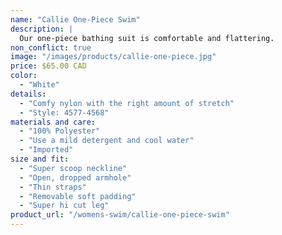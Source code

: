 ```yaml
---
name: "Callie One-Piece Swim"
description: |
  Our one-piece bathing suit is comfortable and flattering.
non_conflict: true
image: "/images/products/callie-one-piece.jpg"
price: $65.00 CAD
color:
  - "White"
details:
  - "Comfy nylon with the right amount of stretch"
  - "Style: 4577-4568"
materials and care:
  - "100% Polyester"
  - "Use a mild detergent and cool water"
  - "Imported"
size and fit:
  - "Super scoop neckline"
  - "Open, dropped armhole"
  - "Thin straps"
  - "Removable soft padding"
  - "Super hi cut leg"
product_url: "/womens-swim/callie-one-piece-swim"
---
```

